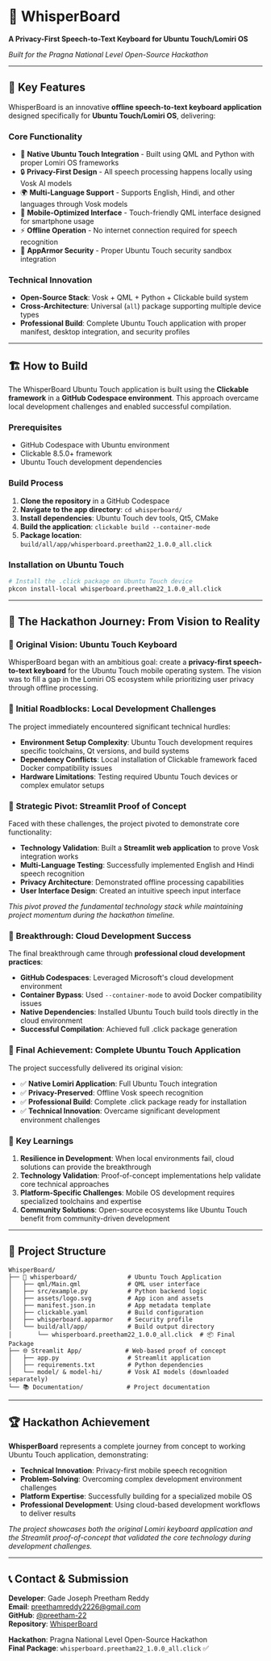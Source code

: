 # 🎤 WhisperBoard
**A Privacy-First Speech-to-Text Keyboard for Ubuntu Touch/Lomiri OS**

*Built for the Pragna National Level Open-Source Hackathon*

---

## 🌟 Key Features

WhisperBoard is an innovative **offline speech-to-text keyboard application** designed specifically for **Ubuntu Touch/Lomiri OS**, delivering:

### Core Functionality
- 🎯 **Native Ubuntu Touch Integration** - Built using QML and Python with proper Lomiri OS frameworks
- 🔒 **Privacy-First Design** - All speech processing happens locally using Vosk AI models
- 🌍 **Multi-Language Support** - Supports English, Hindi, and other languages through Vosk models  
- 📱 **Mobile-Optimized Interface** - Touch-friendly QML interface designed for smartphone usage
- ⚡ **Offline Operation** - No internet connection required for speech recognition
- 🔐 **AppArmor Security** - Proper Ubuntu Touch security sandbox integration

### Technical Innovation
- **Open-Source Stack**: Vosk + QML + Python + Clickable build system
- **Cross-Architecture**: Universal (`all`) package supporting multiple device types
- **Professional Build**: Complete Ubuntu Touch application with proper manifest, desktop integration, and security profiles

---

## 🏗️ How to Build

The WhisperBoard Ubuntu Touch application is built using the **Clickable framework** in a **GitHub Codespace environment**. This approach overcame local development challenges and enabled successful compilation.

### Prerequisites
- GitHub Codespace with Ubuntu environment
- Clickable 8.5.0+ framework
- Ubuntu Touch development dependencies

### Build Process
1. **Clone the repository** in a GitHub Codespace
2. **Navigate to the app directory**: `cd whisperboard/`
3. **Install dependencies**: Ubuntu Touch dev tools, Qt5, CMake
4. **Build the application**: `clickable build --container-mode`
5. **Package location**: `build/all/app/whisperboard.preetham22_1.0.0_all.click`

### Installation on Ubuntu Touch
```bash
# Install the .click package on Ubuntu Touch device
pkcon install-local whisperboard.preetham22_1.0.0_all.click
```

---

## 📖 The Hackathon Journey: From Vision to Reality

### 🎯 **Original Vision: Ubuntu Touch Keyboard**
WhisperBoard began with an ambitious goal: create a **privacy-first speech-to-text keyboard** for the Ubuntu Touch mobile operating system. The vision was to fill a gap in the Lomiri OS ecosystem while prioritizing user privacy through offline processing.

### 🚧 **Initial Roadblocks: Local Development Challenges**
The project immediately encountered significant technical hurdles:
- **Environment Setup Complexity**: Ubuntu Touch development requires specific toolchains, Qt versions, and build systems
- **Dependency Conflicts**: Local installation of Clickable framework faced Docker compatibility issues
- **Hardware Limitations**: Testing required Ubuntu Touch devices or complex emulator setups

### 🔄 **Strategic Pivot: Streamlit Proof of Concept**
Faced with these challenges, the project pivoted to demonstrate core functionality:
- **Technology Validation**: Built a **Streamlit web application** to prove Vosk integration works
- **Multi-Language Testing**: Successfully implemented English and Hindi speech recognition
- **Privacy Architecture**: Demonstrated offline processing capabilities
- **User Interface Design**: Created an intuitive speech input interface

*This pivot proved the fundamental technology stack while maintaining project momentum during the hackathon timeline.*

### 🌟 **Breakthrough: Cloud Development Success**
The final breakthrough came through **professional cloud development practices**:
- **GitHub Codespaces**: Leveraged Microsoft's cloud development environment
- **Container Bypass**: Used `--container-mode` to avoid Docker compatibility issues
- **Native Dependencies**: Installed Ubuntu Touch build tools directly in the cloud environment
- **Successful Compilation**: Achieved full .click package generation

### 🎉 **Final Achievement: Complete Ubuntu Touch Application**
The project successfully delivered its original vision:
- ✅ **Native Lomiri Application**: Full Ubuntu Touch integration
- ✅ **Privacy-Preserved**: Offline Vosk speech recognition
- ✅ **Professional Build**: Complete .click package ready for installation
- ✅ **Technical Innovation**: Overcame significant development environment challenges

### 🧠 **Key Learnings**
1. **Resilience in Development**: When local environments fail, cloud solutions can provide the breakthrough
2. **Technology Validation**: Proof-of-concept implementations help validate core technical approaches
3. **Platform-Specific Challenges**: Mobile OS development requires specialized toolchains and expertise
4. **Community Solutions**: Open-source ecosystems like Ubuntu Touch benefit from community-driven development

---

## 🚀 Project Structure

```
WhisperBoard/
├── 📱 whisperboard/              # Ubuntu Touch Application
│   ├── qml/Main.qml             # QML user interface
│   ├── src/example.py           # Python backend logic
│   ├── assets/logo.svg          # App icon and assets
│   ├── manifest.json.in         # App metadata template
│   ├── clickable.yaml           # Build configuration
│   ├── whisperboard.apparmor    # Security profile
│   └── build/all/app/           # Build output directory
│       └── whisperboard.preetham22_1.0.0_all.click  # 📦 Final Package
├── 🌐 Streamlit App/            # Web-based proof of concept
│   ├── app.py                   # Streamlit application
│   ├── requirements.txt         # Python dependencies
│   └── model/ & model-hi/       # Vosk AI models (downloaded separately)
└── 📚 Documentation/            # Project documentation
```

---

## 🏆 Hackathon Achievement

**WhisperBoard** represents a complete journey from concept to working Ubuntu Touch application, demonstrating:

- **Technical Innovation**: Privacy-first mobile speech recognition
- **Problem-Solving**: Overcoming complex development environment challenges  
- **Platform Expertise**: Successfully building for a specialized mobile OS
- **Professional Development**: Using cloud-based development workflows to deliver results

*The project showcases both the original Lomiri keyboard application and the Streamlit proof-of-concept that validated the core technology during development challenges.*

---

## 📞 Contact & Submission

**Developer**: Gade Joseph Preetham Reddy  
**Email**: preethamreddy2226@gmail.com  
**GitHub**: [@preetham-22](https://github.com/preetham-22)  
**Repository**: [WhisperBoard](https://github.com/preetham-22/WhisperBoard)

**Hackathon**: Pragna National Level Open-Source Hackathon  
**Final Package**: `whisperboard.preetham22_1.0.0_all.click` ✅
